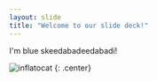 ```yaml
---
layout: slide
title: "Welcome to our slide deck!"
---
```


I'm blue skeedabadeedabadi!

![inflatocat](https://octodex.github.com/images/inflatocat.png)
{: .center}

